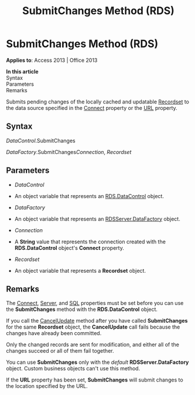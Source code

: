 ﻿---
title: SubmitChanges Method (RDS)
TOCTitle: SubmitChanges Method (RDS)
ms:assetid: ecaea12d-7e1a-095d-17e7-d631ef230b90
ms:mtpsurl: https://msdn.microsoft.com/en-us/library/JJ250201(v=office.15)
ms:contentKeyID: 48548521
ms.date: 09/18/2015
mtps_version: v=office.15
---

# SubmitChanges Method (RDS)


**Applies to**: Access 2013 | Office 2013

**In this article**  
Syntax  
Parameters  
Remarks  

Submits pending changes of the locally cached and updatable [Recordset](recordset-object-ado.md) to the data source specified in the [Connect](connect-property-rds.md) property or the [URL](url-property-rds.md) property.

## Syntax

*DataControl*.SubmitChanges

*DataFactory*.SubmitChanges*Connection*, *Recordset*

## Parameters

  - *DataControl*

  - An object variable that represents an [RDS.DataControl](datacontrol-object-rds.md) object.

  - *DataFactory*

  - An object variable that represents an [RDSServer.DataFactory](datafactory-object-rdsserver.md) object.

  - *Connection*

  - A **String** value that represents the connection created with the **RDS.DataControl** object's **Connect** property.

  - *Recordset*

  - An object variable that represents a **Recordset** object.

## Remarks

The [Connect](connect-property-rds.md), [Server](server-property-rds.md), and [SQL](https://msdn.microsoft.com/en-us/library/jj248989\(v=office.15\)) properties must be set before you can use the **SubmitChanges** method with the **RDS.DataControl** object.

If you call the [CancelUpdate](cancelupdate-method-rds.md) method after you have called **SubmitChanges** for the same **Recordset** object, the **CancelUpdate** call fails because the changes have already been committed.

Only the changed records are sent for modification, and either all of the changes succeed or all of them fail together.

You can use **SubmitChanges** only with the *default* **RDSServer.DataFactory** object. Custom business objects can't use this method.

If the **URL** property has been set, **SubmitChanges** will submit changes to the location specified by the URL.

